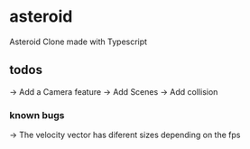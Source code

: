 # asteroid

Asteroid Clone made with Typescript

## todos

-> Add a Camera feature
-> Add Scenes
-> Add collision

### known bugs

-> The velocity vector has diferent sizes depending on the fps